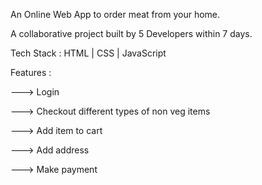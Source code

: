An Online Web App to order meat from your home.

A collaborative project built by 5 Developers within 7 days.

Tech Stack : HTML | CSS | JavaScript

Features :

---> Login

---> Checkout different types of non veg items

---> Add item to cart

---> Add address

---> Make payment
